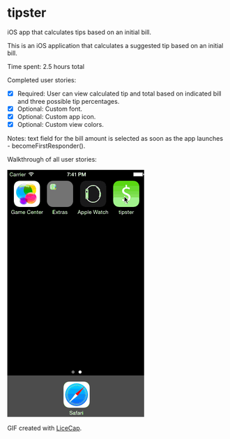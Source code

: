 # tipster
iOS app that calculates tips based on an initial bill.

This is an iOS application that calculates a suggested tip based on an initial bill.

Time spent: 2.5 hours total

Completed user stories:
 * [x] Required: User can view calculated tip and total based on indicated bill and three possible tip percentages.
 * [x] Optional: Custom font.
 * [x] Optional: Custom app icon.
 * [x] Optional: Custom view colors. 

Notes: text field for the bill amount is selected as soon as the app launches - becomeFirstResponder().

Walkthrough of all user stories:

![Video Walkthrough](/tipster/Images.xcassets/tipster_jules_v2.gif)

GIF created with [LiceCap](http://www.cockos.com/licecap/).

